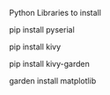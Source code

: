 Python Libraries to install

pip install pyserial

pip install kivy

pip install kivy-garden

garden install matplotlib 
